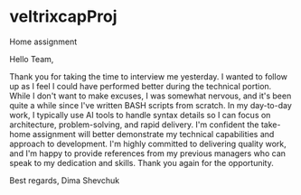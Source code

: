 # veltrixcapProj
Home assignment

Hello Team,

Thank you for taking the time to interview me yesterday.
I wanted to follow up as I feel I could have performed better during the technical portion. While I don't want to make excuses, I was somewhat nervous, and it's been quite a while since I've written BASH scripts from scratch. In my day-to-day work, I typically use AI tools to handle syntax details so I can focus on architecture, problem-solving, and rapid delivery.
I'm confident the take-home assignment will better demonstrate my technical capabilities and approach to development. I'm highly committed to delivering quality work, and I'm happy to provide references from my previous managers who can speak to my dedication and skills.
Thank you again for the opportunity.

Best regards,
Dima Shevchuk
